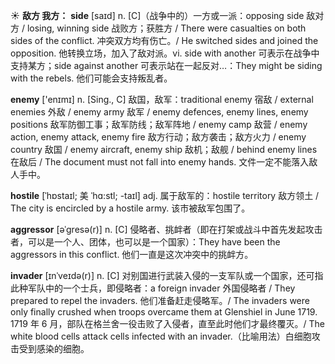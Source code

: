 ☀ <span class="category">**敌方 我方：**</span>
<span class="vocabulary">**side**</span> [saɪd] 
<span class="definition">n. [C]（战争中的）一方或一派：</span>opposing side 敌对方 / losing, winning side 战败方；获胜方 / There were casualties on both sides of the conflict. 冲突双方均有伤亡。/ He switched sides and joined the opposition. 他转换立场，加入了敌对派。<span class="definition">vi. side with another 可表示在战争中支持某方；side against another 可表示站在一起反对…：</span>They might be siding with the rebels. 他们可能会支持叛乱者。

<span class="vocabulary">**enemy**</span> ['enɪmɪ] 
<span class="definition">n. [Sing., C] 敌国，敌军：</span>traditional enemy 宿敌 / external enemies 外敌 / enemy army 敌军 / enemy defences, enemy lines, enemy positions 敌军防御工事；敌军防线；敌军阵地 / enemy camp 敌营 / enemy action, enemy attack, enemy fire 敌方行动；敌方袭击；敌方火力 / enemy country 敌国 / enemy aircraft, enemy ship 敌机；敌舰 / behind enemy lines 在敌后 / The document must not fall into enemy hands. 文件一定不能落入敌人手中。
                      
<span class="vocabulary">**hostile**</span> [ˈhɒstaɪl; 美 ˈhɑ:stl; -taɪl]
<span class="definition">adj. 属于敌军的：</span>hostile territory 敌方领土 / The city is encircled by a hostile army. 该市被敌军包围了。

<span class="vocabulary">**aggressor**</span> [əˈgresə(r)]
<span class="definition">n. [C] 侵略者、挑衅者（即在打架或战斗中首先发起攻击者，可以是一个人、团体，也可以是一个国家）：</span>They have been the aggressors in this conflict. 他们一直是这次冲突中的挑衅方。

<span class="vocabulary">**invader**</span> [ɪnˈveɪdə(r)]
<span class="definition">n. [C] 对别国进行武装入侵的一支军队或一个国家，还可指此种军队中的一个士兵，即侵略者：</span>a foreign invader 外国侵略者 / They prepared to repel the invaders. 他们准备赶走侵略军。/ The invaders were only finally crushed when troops overcame them at Glenshiel in June 1719. 1719 年 6 月，部队在格兰舍一役击败了入侵者，直至此时他们才最终覆灭。/ The white blood cells attack cells infected with an invader.（比喻用法）白细胞攻击受到感染的细胞。


